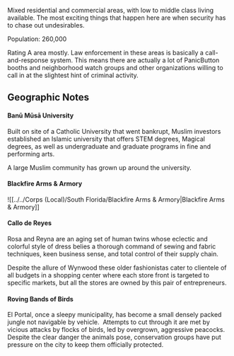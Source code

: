 Mixed residential and commercial areas, with low to middle class living available. The most exciting things that happen here are when security has to chase out undesirables.  
  
Population: 260,000  
  
Rating A area mostly. Law enforcement in these areas is basically a call-and-response system. This means there are actually a lot of PanicButton booths and neighborhood watch groups and other organizations willing to call in at the slightest hint of criminal activity.

## Geographic Notes

#### Banū Mūsā University

Built on site of a Catholic University that went bankrupt, Muslim investors established an Islamic university that offers STEM degrees, Magical degrees, as well as undergraduate and graduate programs in fine and performing arts.  
  
A large Muslim community has grown up around the university.

#### Blackfire Arms & Armory
![[../../Corps (Local)/South Florida/Blackfire Arms & Armory|Blackfire Arms & Armory]]

#### Callo de Reyes

Rosa and Reyna are an aging set of human twins whose eclectic and colorful style of dress belies a thorough command of sewing and fabric techniques, keen business sense, and total control of their supply chain.   
  
Despite the allure of Wynwood these older fashionistas cater to clientele of all budgets in a shopping center where each store front is targeted to specific markets, but all the stores are owned by this pair of entrepreneurs.

#### Roving Bands of Birds

El Portal, once a sleepy municipality, has become a small densely packed jungle not navigable by vehicle.  Attempts to cut through it are met by vicious attacks by flocks of birds, led by overgrown, aggressive peacocks. Despite the clear danger the animals pose, conservation groups have put pressure on the city to keep them officially protected.
